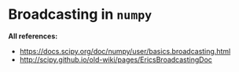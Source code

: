# Broadcasting in `numpy`

**All references:**
- https://docs.scipy.org/doc/numpy/user/basics.broadcasting.html
- http://scipy.github.io/old-wiki/pages/EricsBroadcastingDoc
